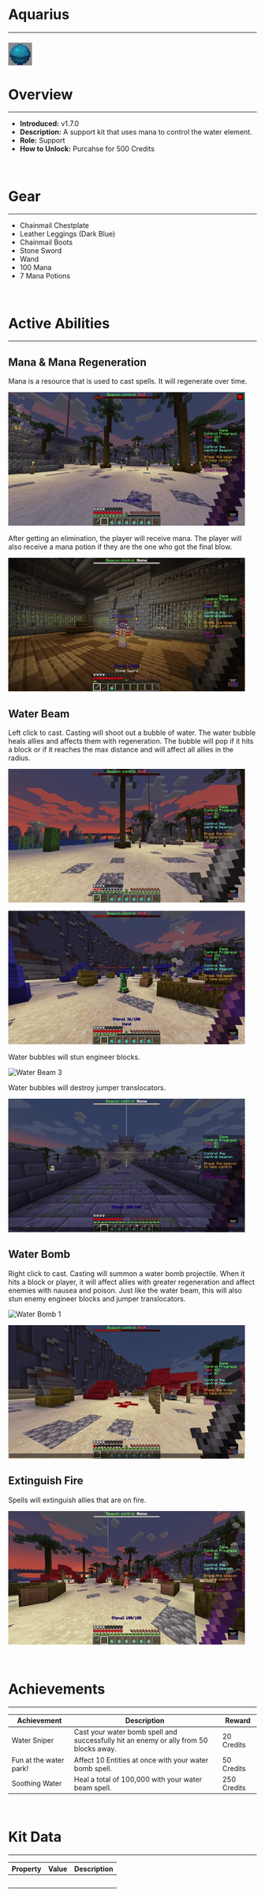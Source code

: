 
# Aquarius

***

#### ![aquarius-icon](../assets/kits/aquarius/aquarius-icon.jpg)

# Overview
***
- **Introduced:** v1.7.0
- **Description:** A support kit that uses mana to control the water element.
- **Role:** Support
- **How to Unlock:** Purcahse for 500 Credits

<br />  

# Gear
***
- Chainmail Chestplate
- Leather Leggings (Dark Blue)
- Chainmail Boots
- Stone Sword
- Wand
- 100 Mana
- 7 Mana Potions

<br />  

# Active Abilities
***
## Mana & Mana Regeneration
Mana is a resource that is used to cast spells. It will regenerate over time.

![Mana & Mana Regeneration 1](../assets/kits/aquarius/Aquarius%20-%20Mana%20Regeneration.gif)

After getting an elimination, the player will receive mana. The player will also receive a mana potion if they are the one who got the final blow.

![Mana & Mana Regeneration 1](../assets/kits/aquarius/Aquarius%20-%20Kill%20Reward.gif)

## Water Beam
Left click to cast. Casting will shoot out a bubble of water. The water bubble heals allies and affects them with regeneration. The bubble will pop if it hits a block or if it reaches the max distance and will affect all allies in the radius.

![Water Beam 1](../assets/kits/aquarius/Aquarius%20-%20Water%20Beam%20Heal%201.gif)

![Water Beam 2](../assets/kits/aquarius/Aquarius%20-%20Water%20Beam%20Heal%202.gif)

Water bubbles will stun engineer blocks.

![Water Beam 3](../assets/kits/aquarius/Aquarius%20-%20Stun%20Sentry.gif)

Water bubbles will destroy jumper translocators.

![Water Beam 4](../assets/kits/aquarius/Aquarius%20-%20Destroy%20Jumper%20Translocator.gif)

## Water Bomb
Right click to cast. Casting will summon a water bomb projectile. When it hits a block or player, it will affect allies with greater regeneration and affect enemies with nausea and poison. Just like the water beam, this will also stun enemy engineer blocks and jumper translocators.

![Water Bomb 1](../assets/kits/aquarius/Aquarius%20-%20Water%20Bomb%201.gif)

![Water Bomb 2](../assets/kits/aquarius/Aquarius%20-%20Water%20Bomb%202.gif)

## Extinguish Fire

Spells will extinguish allies that are on fire.

![Extinguish Fire](../assets/kits/aquarius/Aquarius%20-%20Extinguish.gif)

<br />  

# Achievements
***

| Achievement | Description | Reward |
| ----------- | ----------- | ------ |
| Water Sniper | Cast your water bomb spell and successfully hit an enemy or ally from 50 blocks away. | 20 Credits |
| Fun at the water park! | Affect 10 Entities at once with your water bomb spell. | 50 Credits |
| Soothing Water | Heal a total of 100,000 with your water beam spell. | 250 Credits |

<br />  

# Kit Data
***

| Property | Value | Description |
|----------|-------|-------------|
| | | |
| | | |
| | | |
| | | |
| | | |
